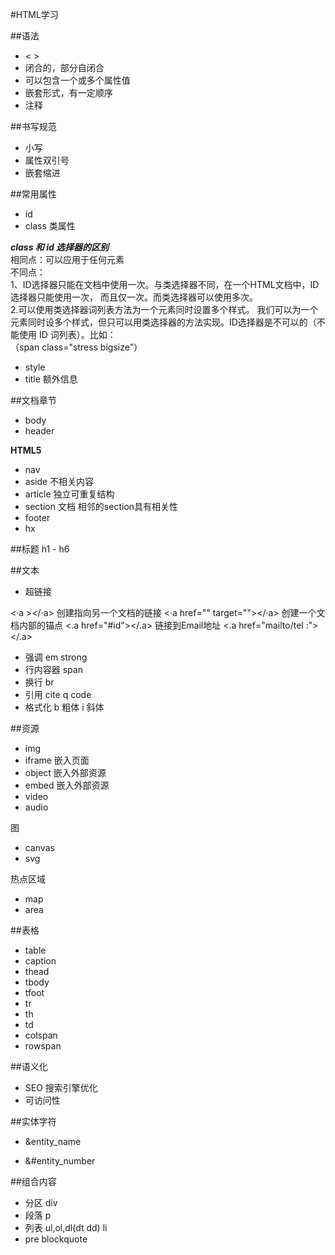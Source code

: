 #HTML学习

##语法

- < > 
- 闭合的，部分自闭合
- 可以包含一个或多个属性值
- 嵌套形式，有一定顺序
- 注释 <!--12312-->

##书写规范

- 小写
- 属性双引号
- 嵌套缩进

##常用属性

- id
- class 类属性

***class  和 id 选择器的区别***<br/>
相同点：可以应用于任何元素<br/>
不同点：<br/>
1、ID选择器只能在文档中使用一次。与类选择器不同，在一个HTML文档中，ID选择器只能使用一次，
而且仅一次。而类选择器可以使用多次。<br/>
2.可以使用类选择器词列表方法为一个元素同时设置多个样式。
我们可以为一个元素同时设多个样式，但只可以用类选择器的方法实现。ID选择器是不可以的（不能使用 ID 词列表）。比如： <br/>
     （span class="stress bigsize"）
     
   
- style
- title 额外信息

##文档章节

- body
- header

**HTML5**

- nav
- aside 不相关内容 
- article 独立可重复结构 
- section 文档 相邻的section具有相关性
- footer
- hx

##标题
h1 - h6

##文本
- 超链接  

<·a ></·a> 
创建指向另一个文档的链接 <·a href="" target=""></·a> 
 创建一个文档内部的锚点   <.a href="#id"></.a>
 链接到Email地址 <.a href="mailto/tel :"></.a>
- 强调  em strong
- 行内容器  span
- 换行  br
- 引用  cite  q   code
- 格式化  b 粗体  i 斜体

##资源
- img   
- iframe 嵌入页面
- object 嵌入外部资源
- embed  嵌入外部资源
- video
- audio

图

- canvas
- svg

热点区域

- map
- area

##表格 

- table
- caption
- thead
- tbody
- tfoot
- tr
- th
- td
- colspan
- rowspan

##语义化

- SEO 搜索引擎优化
- 可访问性

##实体字符
- &entity_name

- &#entity_number

##组合内容

-  分区  div
-  段落 p
-  列表 ul,ol,dl(dt dd)  li
-  pre  blockquote







